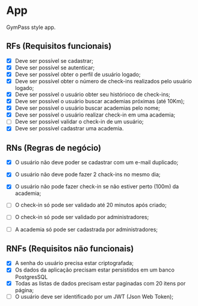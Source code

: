 # App

GymPass style app.

## RFs (Requisitos funcionais)

- [x] Deve ser possível se cadastrar;
- [x] Deve ser possível se autenticar;
- [x] Deve ser possível obter o perfil de usuário logado;
- [x] Deve ser possível obter o número de check-ins realizados pelo usuário logado;
- [x] Deve ser possível o usuário obter seu histórioco de check-ins;
- [x] Deve ser possível o usuário buscar academias próximas (até 10Km);
- [x] Deve ser possível o usuário buscar academias pelo nome;
- [x] Deve ser possível o usuário realizar check-in em uma academia;
- [ ] Deve ser possível validar o check-in de um usuário;
- [x] Deve ser possível cadastrar uma academia.

## RNs (Regras de negócio)

- [x] O usuário não deve poder se cadastrar com um e-mail duplicado;
- [x] O usuário não deve pode fazer 2 chack-ins no mesmo dia;
- [x] O usuário não pode fazer check-in se não estiver perto (100m) da academia;
- [ ] O check-in só pode ser validado até 20 minutos após criado;
- [ ] O check-in só pode ser validado por administradores;
- [ ] A academia só pode ser cadastrada por administradores;


## RNFs (Requisitos não funcionais)
- [x] A senha do usuário precisa estar criptografada;
- [x] Os dados da aplicação precisam estar persistidos em um banco PostgresSQL
- [x] Todas as listas de dados precisam estar paginadas com 20 itens por página;
- [ ] O usuário deve ser identificado por um JWT (Json Web Token);